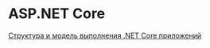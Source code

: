 # ASP.NET Core

[Структура и модель выполнения .NET Core приложений](https://habrahabr.ru/company/nixsolutions/blog/327686/)




